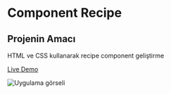 # Component Recipe
## Projenin Amacı

HTML ve CSS kullanarak recipe component geliştirme

[Live Demo](https://mustafadurmaz.github.io/projects/css/component_recipe/)

![Uygulama görseli](https://mustafadurmaz.github.io/projects/css/component_recipe/screen.png)
